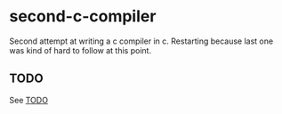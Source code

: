 # second-c-compiler

Second attempt at writing a c compiler in c.
Restarting because last one was kind of hard to follow at this point.

## TODO

See [TODO](TODO)
